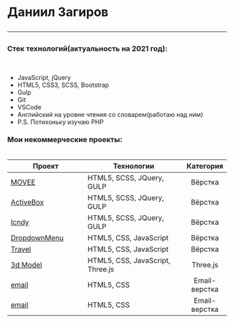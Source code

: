 
<h1> Даниил Загиров
<hr>
 <h3>Стек технологий(актуальность на 2021 год):</h3>
 <br>
 <ul>
  <li>JavaScript, jQuery</li>
  <li>HTML5, CSS3, SCSS, Bootstrap</li>
  <li>Gulp</li>
  <li>Git</li>
  <li>VSCode</li>
  <li>Английский на уровне чтения со словарем(работаю над ним)</li>
  <li>P.S. Потихоньку изучаю PHP</li>
 </ul>
<h3> Мои некоммерческие проекты:
<br>
<br>
<div>

<table width="100%" id="user-content-mytable">
<thead>
<tr>
<th width="40%">Проект</th>
<th width="60%">Технологии</th>
<th>Категория</th>
</tr>
</thead>
<tbody>
<tr>
<td><a href="https://illuminator1337.github.io/Movee/">MOVEE</a></td>
<td>HTML5, SCSS, JQuery, GULP</td>
<td align="center">Вёрстка</td>
</tr>
<tr>
<td><a href="https://illuminator1337.github.io/ActiveBox/">ActiveBox</a></td>
<td>HTML5, SCSS, JQuery, GULP</td>
<td align="center">Вёрстка</td>
</tr>
<tr>
<td><a href="https://illuminator1337.github.io/Icndy/">Icndy</a></td>
<td>HTML5, SCSS, JQuery, GULP</td>
<td align="center">Вёрстка</td>
</tr>
<tr>
<td><a href="https://illuminator1337.github.io/DropdownMenu/">DropdownMenu</a></td>
<td>HTML5, CSS, JavaScript</td>
<td align="center">Вёрстка</td>
</tr>
<tr>
<td><a href="https://illuminator1337.github.io/Travel/">Travel</a></td>
<td>HTML5, CSS, JavaScript</td>
<td align="center">Вёрстка</td>
</tr>
<tr>
<td><a href="https://illuminator1337.github.io/car3d/">3d Model</a></td>
<td>HTML5, CSS, JavaScript, Three.js</td>
<td align="center">Three.js</td>
</tr>
<tr>
<td><a href="https://illuminator1337.github.io/email-build/">email</a></td>
<td>HTML5, CSS</td>
<td align="center">Email-верстка</td>
</tr>
<tr>
<td><a href="https://illuminator1337.github.io/email-build-two/">email</a></td>
<td>HTML5, CSS</td>
<td align="center">Email-верстка</td>
</tr>
</tbody>
</table>

</div>
